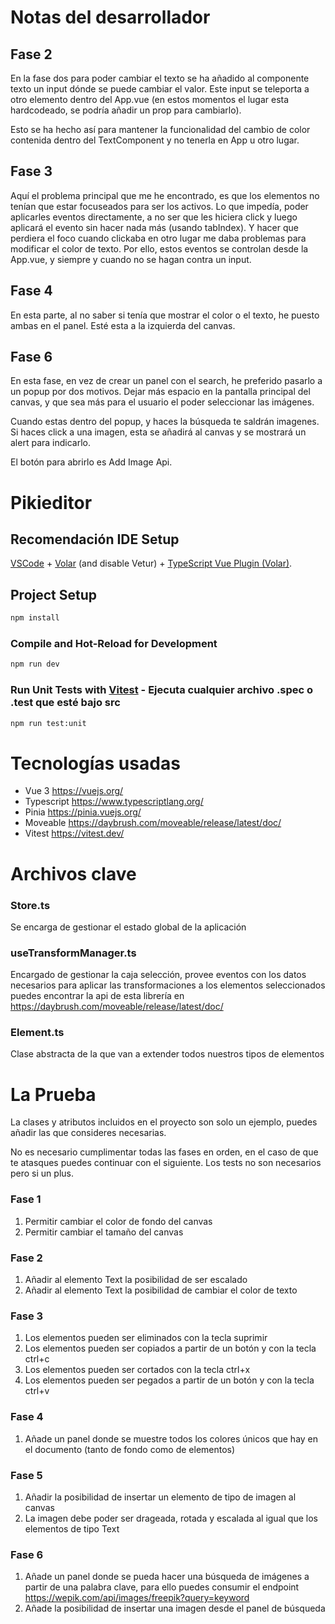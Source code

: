 # Notas del desarrollador

## Fase 2
En la fase dos para poder cambiar el texto se ha añadido al componente texto un input dónde se puede cambiar el valor. Este input se teleporta a otro elemento dentro del App.vue (en estos momentos el lugar esta hardcodeado, se podría añadir un prop para cambiarlo).

Esto se ha hecho así para mantener la funcionalidad del cambio de color contenida dentro del TextComponent y no tenerla en App u otro lugar.

## Fase 3
Aquí el problema principal que me he encontrado, es que los elementos no tenían que estar focuseados para ser los activos. Lo que impedía, poder aplicarles eventos directamente, a no ser que les hiciera click y luego aplicará el evento sin hacer nada más (usando tabIndex). Y hacer que perdiera el foco cuando clickaba en otro lugar me daba problemas para modificar el color de texto. Por ello, estos eventos se controlan desde la App.vue, y siempre y cuando no se hagan contra un input.

## Fase 4 
En esta parte, al no saber si tenía que mostrar el color o el texto, he puesto ambas en el panel. Esté esta a la izquierda del canvas.

## Fase 6
En esta fase, en vez de crear un panel con el search, he preferido pasarlo a un popup por dos motivos. Dejar más espacio en la pantalla principal del canvas, y que sea más para el usuario el poder seleccionar las imágenes.

Cuando estas dentro del popup, y haces la búsqueda te saldrán imagenes. Si haces click a una imagen, esta se añadirá al canvas y se mostrará un alert para indicarlo.

El botón para abrirlo es Add Image Api.

# Pikieditor

## Recomendación IDE Setup

[VSCode](https://code.visualstudio.com/) + [Volar](https://marketplace.visualstudio.com/items?itemName=Vue.volar) (and disable Vetur) + [TypeScript Vue Plugin (Volar)](https://marketplace.visualstudio.com/items?itemName=Vue.vscode-typescript-vue-plugin).

## Project Setup

```sh
npm install
```

### Compile and Hot-Reload for Development

```sh
npm run dev
```


### Run Unit Tests with [Vitest](https://vitest.dev/) - Ejecuta cualquier archivo .spec o .test que esté bajo src

```sh
npm run test:unit
```


# Tecnologías usadas
- Vue 3 https://vuejs.org/
- Typescript https://www.typescriptlang.org/
- Pinia https://pinia.vuejs.org/
- Moveable https://daybrush.com/moveable/release/latest/doc/
- Vitest https://vitest.dev/

# Archivos clave

### Store.ts

Se encarga de gestionar el estado global de la aplicación

### useTransformManager.ts

Encargado de gestionar la caja selección, provee eventos con los datos necesarios para aplicar las transformaciones a los elementos seleccionados
puedes encontrar la api de esta librería en https://daybrush.com/moveable/release/latest/doc/

### Element.ts

Clase abstracta de la que van a extender todos nuestros tipos de elementos

# La Prueba

La clases y atributos incluidos en el proyecto son solo un ejemplo, puedes añadir las que consideres necesarias.

No es necesario cumplimentar todas las fases en orden, en el caso de que te atasques puedes continuar con el siguiente.
Los tests no son necesarios pero si un plus.

### Fase 1
 1. Permitir cambiar el color de fondo del canvas
 2. Permitir cambiar el tamaño del canvas

### Fase 2
 1. Añadir al elemento Text la posibilidad de ser escalado
 2. Añadir al elemento Text la posibilidad de cambiar el color de texto

### Fase 3
 1. Los elementos pueden ser eliminados con la tecla suprimir
 2. Los elementos pueden ser copiados a partir de un botón y con la tecla ctrl+c
 3. Los elementos pueden ser cortados con la tecla ctrl+x
 4. Los elementos pueden ser pegados a partir de un botón y con la tecla ctrl+v

### Fase 4
 1. Añade un panel donde se muestre todos los colores únicos que hay en el documento (tanto de fondo como de elementos)

### Fase 5
 1. Añadir la posibilidad de insertar un elemento de tipo de imagen al canvas
 2. La imagen debe poder ser drageada, rotada y escalada al igual que los elementos de tipo Text

### Fase 6
 1. Añade un panel donde se pueda hacer una búsqueda de imágenes a partir de una palabra clave, para ello puedes consumir el endpoint https://wepik.com/api/images/freepik?query=keyword
 2. Añade la posibilidad de insertar una imagen desde el panel de búsqueda
